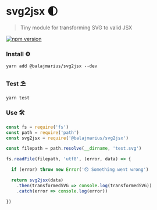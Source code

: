 # svg2jsx 🌓
> Tiny module for transforming SVG to valid JSX

[![npm version](https://badge.fury.io/js/%40balajmarius%2Fsvg-to-jsx.svg)](https://badge.fury.io/js/%40balajmarius%2Fsvg-to-jsx)

### Install ⚙

```
yarn add @balajmarius/svg2jsx --dev
```

### Test ⛱

```
yarn test
```

### Use 🛠

```javascript
const fs = require('fs')
const path = require('path')
const svg2jsx = require('@balajmarius/svg2jsx')

const filepath = path.resolve(__dirname, 'test.svg')

fs.readFile(filepath, 'utf8', (error, data) => {

  if (error) throw new Error('😞 Something went wrong')

  return svg2jsx(data)
    .then(transformedSVG => console.log(transformedSVG))
    .catch(error => console.log(error))

})
```

